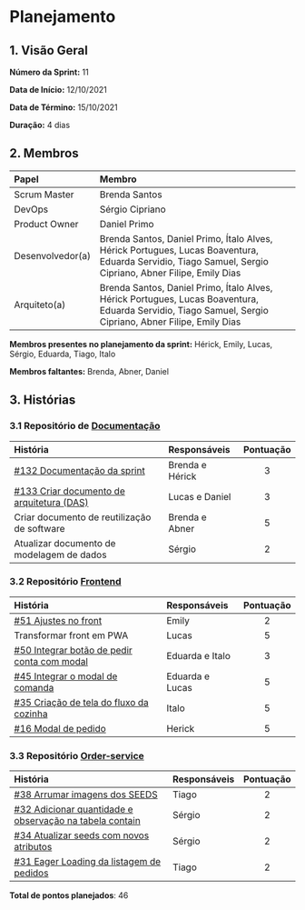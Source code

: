 # Planejamento

## 1. Visão Geral

**Número da Sprint:** 11

**Data de Início:** 12/10/2021

**Data de Término:** 15/10/2021

**Duração:** 4 dias

## 2. Membros

| Papel            | Membro                                                                                                                                                  |
| :--------------- | :------------------------------------------------------------------------------------------------------------------------------------------------------ |
| Scrum Master     | Brenda Santos                                                                                                                                           |
| DevOps           | Sérgio Cipriano                                                                                                                                         |
| Product Owner    | Daniel Primo                                                                                                                                            |
| Desenvolvedor(a) | Brenda Santos, Daniel Primo, Ítalo Alves, Hérick Portugues, Lucas Boaventura, Eduarda Servidio, Tiago Samuel, Sergio Cipriano, Abner Filipe, Emily Dias |
| Arquiteto(a)     | Brenda Santos, Daniel Primo, Ítalo Alves, Hérick Portugues, Lucas Boaventura, Eduarda Servidio, Tiago Samuel, Sergio Cipriano, Abner Filipe, Emily Dias |

**Membros presentes no planejamento da sprint:** Hérick, Emily, Lucas, Sérgio, Eduarda, Tiago, Italo

**Membros faltantes:** Brenda, Abner, Daniel

## 3. Histórias

### 3.1 Repositório de [Documentação](https://github.com/UnBArqDsw2021-1/2021.1_G02_TaNaMesa_docs)

| História                                    | Responsáveis    | Pontuação |
| :------------------------------------------ | :-------------- | :-------: |
| [#132 Documentação da sprint](https://github.com/UnBArqDsw2021-1/2021.1_G02_TaNaMesa_docs/issues/132)                      | Brenda e Hérick |     3     |
| [#133 Criar documento de arquitetura (DAS)](https://github.com/UnBArqDsw2021-1/2021.1_G02_TaNaMesa_docs/issues/133)        | Lucas e Daniel  |     3     |
| Criar documento de reutilização de software | Brenda e Abner  |     5     |
| Atualizar documento de modelagem de dados   | Sérgio          |     2     |

### 3.2 Repositório [Frontend](https://github.com/UnBArqDsw2021-1/2021.1_G02_TaNaMesa_Frontend)

| História                                 | Responsáveis    | Pontuação |
| :--------------------------------------- | :-------------- | :-------: |
| [#51 Ajustes no front](https://github.com/UnBArqDsw2021-1/2021.1_G02_TaNaMesa_Frontend/issues/51)                         | Emily           |     2     |
| Transformar front em PWA                 | Lucas           |     5     |
| [#50 Integrar botão de pedir conta com modal](https://github.com/UnBArqDsw2021-1/2021.1_G02_TaNaMesa_Frontend/issues/50)  | Eduarda e Italo |     3     |
| [#45 Integrar o modal de comanda](https://github.com/UnBArqDsw2021-1/2021.1_G02_TaNaMesa_Frontend/issues/45) | Eduarda e Lucas | 5 |
| [#35 Criação de tela do fluxo da cozinha](https://github.com/UnBArqDsw2021-1/2021.1_G02_TaNaMesa_Frontend/issues/35)| Italo | 5 |
| [#16 Modal de pedido](https://github.com/UnBArqDsw2021-1/2021.1_G02_TaNaMesa_Frontend/issues/16) | Herick | 5 |

### 3.3 Repositório [Order-service](https://github.com/UnBArqDsw2021-1/2021.1_G02_TaNaMesa_Order_Service)

| História                                                                                                                                  | Responsáveis | Pontuação |
| :---------------------------------------------------------------------------------------------------------------------------------------- | :----------- | :-------: |
| [#38 Arrumar imagens dos SEEDS](https://github.com/UnBArqDsw2021-1/2021.1_G02_TaNaMesa_Order_Service/issues/38)                                                                                                                 | Tiago        |     2     |
| [#32 Adicionar quantidade e observação na tabela contain](https://github.com/UnBArqDsw2021-1/2021.1_G02_TaNaMesa_Order_Service/issues/32) | Sérgio       |     2     |
| [#34 Atualizar seeds com novos atributos](https://github.com/UnBArqDsw2021-1/2021.1_G02_TaNaMesa_Order_Service/issues/34)                 | Sérgio       |     2     |
| [#31 Eager Loading da listagem de pedidos](https://github.com/UnBArqDsw2021-1/2021.1_G02_TaNaMesa_Order_Service/issues/31)                | Tiago        |     2     |

**Total de pontos planejados**: 46
